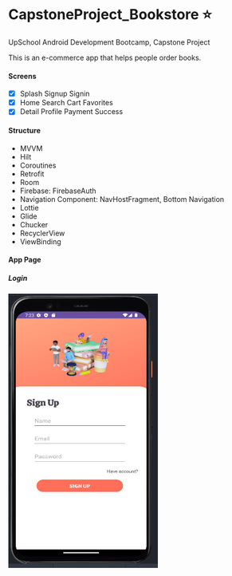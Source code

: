 # CapstoneProject_Bookstore :star:

UpSchool Android Development Bootcamp, Capstone Project

This is an e-commerce app that helps people order books.

#### Screens
- [x] Splash  Signup  Signin
- [x] Home  Search  Cart  Favorites
- [x] Detail  Profile  Payment  Success

#### Structure
- MVVM
- Hilt
- Coroutines
- Retrofit
- Room
- Firebase: FirebaseAuth
- Navigation Component: NavHostFragment, Bottom Navigation
- Lottie
- Glide
- Chucker
- RecyclerView
- ViewBinding

#### App Page

##### Login
<img src="https://github.com/duygucalik/EcommerceBookstore/blob/main/sign%20up.png" alt="alt text" width="300" height="550">
